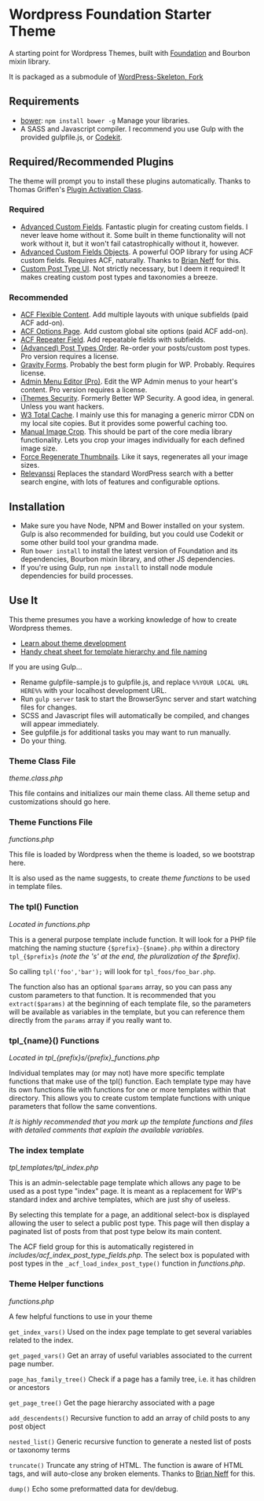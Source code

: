 # Wordpress Foundation Starter Theme

A starting point for Wordpress Themes, built with [Foundation](http://foundation.zurb.com/) and Bourbon mixin library.

It is packaged as a submodule of [WordPress-Skeleton, Fork](https://bitbucket.org/andrewcroce/wordpress-skeleton)

## Requirements

  * [bower](http://bower.io): `npm install bower -g` Manage your libraries.
  * A SASS and Javascript compiler. I recommend you use Gulp with the provided gulpfile.js, or [Codekit](https://incident57.com/codekit/).

## Required/Recommended Plugins

The theme will prompt you to install these plugins automatically. Thanks to Thomas Griffen's [Plugin Activation Class](https://github.com/thomasgriffin/TGM-Plugin-Activation).

### Required
  * [Advanced Custom Fields](http://www.advancedcustomfields.com/). Fantastic plugin for creating custom fields. I never leave home without it. Some built in theme functionality will not work without it, but it won't fail catastrophically without it, however.
  * [Advanced Custom Fields Objects](https://bitbucket.org/bneff84/advanced-custom-fields-objects). A powerful OOP library for using ACF custom fields. Requires ACF, naturally. Thanks to [Brian Neff](https://bitbucket.org/bneff84) for this.
  * [Custom Post Type UI](https://wordpress.org/plugins/custom-post-type-ui/). Not strictly necessary, but I deem it required! It makes creating custom post types and taxonomies a breeze.

### Recommended
  * [ACF Flexible Content](http://www.advancedcustomfields.com/resources/flexible-content/). Add multiple layouts with unique subfields (paid ACF add-on).
  * [ACF Options Page](http://www.advancedcustomfields.com/add-ons/options-page/). Add custom global site options (paid ACF add-on).
  * [ACF Repeater Field](http://www.advancedcustomfields.com/add-ons/repeater-field/). Add repeatable fields with subfields.
  * [(Advanced) Post Types Order](http://www.nsp-code.com/premium-plugins/wordpress-plugins/advanced-post-types-order/). Re-order your posts/custom post types. Pro version requires a license.
  * [Gravity Forms](http://www.gravityforms.com/). Probably the best form plugin for WP. Probably. Requires license.
  * [Admin Menu Editor (Pro)](http://adminmenueditor.com/). Edit the WP Admin menus to your heart's content. Pro version requires a license.
  * [iThemes Security](https://wordpress.org/plugins/better-wp-security/). Formerly Better WP Security. A good idea, in general. Unless you want hackers.
  * [W3 Total Cache](https://wordpress.org/plugins/w3-total-cache/). I mainly use this for managing a generic mirror CDN on my local site copies. But it provides some powerful caching too.
  * [Manual Image Crop](https://wordpress.org/plugins/manual-image-crop/). This should be part of the core media library functionality. Lets you crop your images individually for each defined image size.
  * [Force Regenerate Thumbnails](https://wordpress.org/plugins/force-regenerate-thumbnails/). Like it says, regenerates all your image sizes.
  * [Relevanssi](https://wordpress.org/plugins/relevanssi/) Replaces the standard WordPress search with a better search engine, with lots of features and configurable options.

## Installation

  * Make sure you have Node, NPM and Bower installed on your system. Gulp is also recommended for building, but you could use Codekit or some other build tool your grandma made.
  * Run `bower install` to install the latest version of Foundation and its dependencies, Bourbon mixin library, and other JS dependencies.
  * If you're using Gulp, run `npm install` to install node module dependencies for build processes.


## Use It

This theme presumes you have a working knowledge of how to create Wordpress themes.

  * [Learn about theme development](http://codex.wordpress.org/Theme_Development)
  * [Handy cheat sheet for template hierarchy and file naming](http://codex.wordpress.org/images/1/18/Template_Hierarchy.png)

If you are using Gulp...
  * Rename gulpfile-sample.js to gulpfile.js, and replace `%%YOUR LOCAL URL HERE%%` with your localhost development URL.
  * Run `gulp server` task to start the BrowserSync server and start watching files for changes.
  * SCSS and Javascript files will automatically be compiled, and changes will appear immediately.
  * See gulpfile.js for additional tasks you may want to run manually.
  * Do your thing.

### Theme Class File

*theme.class.php*

This file contains and initializes our main theme class. All theme setup and customizations should go here.

### Theme Functions File

*functions.php*

This file is loaded by Wordpress when the theme is loaded, so we bootstrap here.

It is also used as the name suggests, to create *theme functions* to be used in template files.


### The tpl() Function

*Located in functions.php*

This is a general purpose template include function. It will look for a PHP file matching the naming stucture `{$prefix}-{$name}.php` within a directory `tpl_{$prefix}s` *(note the 's' at the end, the pluralization of the $prefix)*.

So calling `tpl('foo','bar');` will look for `tpl_foos/foo_bar.php`.

The function also has an optional `$params` array, so you can pass any custom parameters to that function. It is recommended that you `extract($params)` at the beginning of each template file, so the parameters will be available as variables in the template, but you can reference them directly from the `params` array if you really want to.

### tpl_{name}() Functions

*Located in tpl_{prefix}s/{prefix}_functions.php*

Individual templates may (or may not) have more specific template functions that make use of the tpl() function. Each template type may have its own functions file with functions for one or more templates within that directory. This allows you to create custom template functions with unique parameters that follow the same conventions.

*It is highly recommended that you mark up the template functions and files with detailed comments that explain the available variables.*

### The index template

*tpl_templates/tpl_index.php*

This is an admin-selectable page template which allows any page to be used as a post type "index" page. It is meant as a replacement for WP's standard index and archive templates, which are just shy of useless.

By selecting this template for a page, an additional select-box is displayed allowing the user to select a public post type. This page will then display a paginated list of posts from that post type below its main content.

The ACF field group for this is automatically registered in *includes/acf_index_post_type_fields.php*. The select box is populated with post types in the `_acf_load_index_post_type()` function in *functions.php*.

### Theme Helper functions

*functions.php*

A few helpful functions to use in your theme

`get_index_vars()` Used on the index page template to get several variables related to the index.

`get_paged_vars()` Get an array of useful variables associated to the current page number.

`page_has_family_tree()` Check if a page has a family tree, i.e. it has children or ancestors

`get_page_tree()` Get the page hierarchy associated with a page

`add_descendents()` Recursive function to add an array of child posts to any post object

`nested_list()` Generic recursive function to generate a nested list of posts or taxonomy terms

`truncate()` Truncate any string of HTML. The function is aware of HTML tags, and will auto-close any broken elements. Thanks to [Brian Neff](https://bitbucket.org/bneff84) for this.

`dump()` Echo some preformatted data for dev/debug.